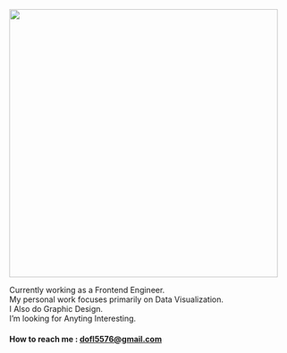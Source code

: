 <img width="480px" style="display:inline" src="https://user-images.githubusercontent.com/29801123/87164044-35041680-c303-11ea-8a21-f17c1bea2976.gif" />

Currently working as a Frontend Engineer. <br/>
My personal work focuses primarily on Data Visualization. <br/>
I Also do Graphic Design. <br/>
I’m looking for Anyting Interesting. <br/>

#### How to reach me : dofl5576@gmail.com


<!--
**aereeeee/aereeeee** is a ✨ _special_ ✨ repository because its `README.md` (this file) appears on your GitHub profile.

Here are some ideas to get you started:

- 🔭 I’m currently working on ...
- 🌱 I’m currently learning ...
- 👯 I’m looking to collaborate on ...
- 🤔 I’m looking for help with ...
- 💬 Ask me about ...
- 📫 How to reach me: ...
- 😄 Pronouns: ...
- ⚡ Fun fact: ...
-->
